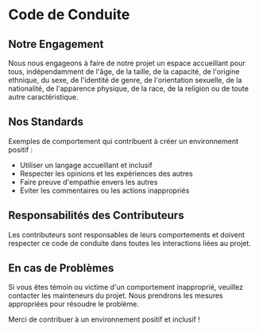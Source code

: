 # Code de Conduite

## Notre Engagement

Nous nous engageons à faire de notre projet un espace accueillant pour tous, indépendamment de l'âge, de la taille, de la capacité, de l'origine ethnique, du sexe, de l'identité de genre, de l'orientation sexuelle, de la nationalité, de l'apparence physique, de la race, de la religion ou de toute autre caractéristique.

## Nos Standards

Exemples de comportement qui contribuent à créer un environnement positif :

- Utiliser un langage accueillant et inclusif
- Respecter les opinions et les expériences des autres
- Faire preuve d'empathie envers les autres
- Éviter les commentaires ou les actions inappropriés

## Responsabilités des Contributeurs

Les contributeurs sont responsables de leurs comportements et doivent respecter ce code de conduite dans toutes les interactions liées au projet.

## En cas de Problèmes

Si vous êtes témoin ou victime d'un comportement inapproprié, veuillez contacter les mainteneurs du projet. Nous prendrons les mesures appropriées pour résoudre le problème.

Merci de contribuer à un environnement positif et inclusif !
